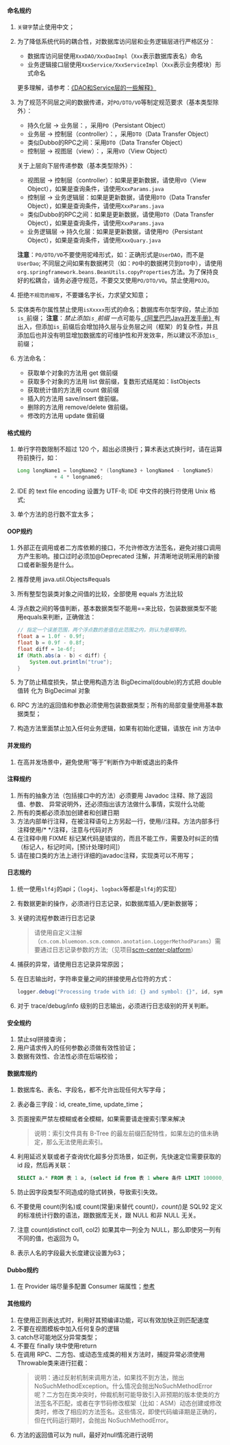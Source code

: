 #### 命名规约
1. `关键字`禁止使用中文；
2. 为了降低系统代码的耦合性，对数据库访问层和业务逻辑层进行严格区分：
   * 数据库访问层使用`XxxDAO/XxxDaoImpl`（`Xxx`表示数据库表名）命名
   * 业务逻辑接口层使用`XxxService/XxxServiceImpl`（`Xxx`表示业务模块）形式命名

    更多理解，请参考：[《DAO和Service层的一些解释》](https://blog.csdn.net/njujmj/article/details/5202915)
3. 为了规范不同层之间的数据传递，对`PO/DTO/VO`等制定规范要求（基本类型除外）：
   * 持久化层 → 业务层：，采用`PO`（Persistant Object）
   * 业务层 → 控制层（controller）：，采用`DTO`（Data Transfer Object）
   * 类似Dubbo的RPC之间：采用`DTO`（Data Transfer Object）
   * 控制层 → 视图层（view）：，采用`VO`（View Object）

    关于上层向下层传递参数（基本类型除外）：
   * 视图层 → 控制层（controller）：如果是更新数据，请使用`VO`（View Object），如果是查询条件，请使用`XxxParams.java`
   * 控制层 → 业务逻辑层：如果是更新数据，请使用`DTO`（Data Transfer Object），如果是查询条件，请使用`XxxParams.java`
   * 类似Dubbo的RPC之间：如果是更新数据，请使用`DTO`（Data Transfer Object），如果是查询条件，请使用`XxxParams.java`
   * 业务逻辑层 → 持久化层：如果是更新数据，请使用`PO`（Persistant Object），如果是查询条件，请使用`XxxQuary.java`

    **注意**：`PO/DTO/VO`不要使用驼峰形式，如：正确形式是`UserDAO`，而不是`UserDao`;
    不同层之间如果有数据拷贝（如：`PO`中的数据拷贝到`DTO`中），请使用`org.springframework.beans.BeanUtils.copyProperties`方法。为了保持良好的松耦合，请务必遵守规范，不要交叉使用`PO/DTO/VO`。禁止使用`POJO`。

4. 拒绝`不规范的缩写`，不要嫌名字长，力求望文知意；
5. 实体类布尔属性禁止使用`isXxxxx`形式的命名；数据库布尔型字段，禁止添加`is_`前缀；
   **注意**：*禁止添加`is_`前缀* 一点可能与[《阿里巴巴Java开发手册》](https://github.com/alibaba/p3c)有出入，但添加`is_`前缀后会增加持久层与业务层之间（框架）的复杂性，并且添加后也并没有明显增加数据库的可维护性和开发效率，所以建议不添加`is_`前缀；
6. 方法命名：
   * 获取单个对象的方法用 get 做前缀
   * 获取多个对象的方法用 list 做前缀，复数形式结尾如：listObjects
   * 获取统计值的方法用 count 做前缀
   * 插入的方法用 save/insert 做前缀。
   * 删除的方法用 remove/delete 做前缀。
   * 修改的方法用 update 做前缀

#### 格式规约
1. 单行字符数限制不超过 120 个，超出必须换行；算术表达式换行时，请在运算符前换行，如：

    ```java
    Long longName1 = longName2 * (longName3 + longName4 - longName5)
                + 4 * longname6;
    ```

2. IDE 的 text file encoding 设置为 UTF-8; IDE 中文件的换行符使用 Unix 格式;
3. 单个方法的总行数不宜太多；

#### OOP规约
1. 外部正在调用或者二方库依赖的接口，不允许修改方法签名，避免对接口调用方产生影响。接口过时必须加@Deprecated 注解，并清晰地说明采用的新接口或者新服务是什么。
2. 推荐使用 java.util.Objects#equals
3. 所有整型包装类对象之间值的比较，全部使用 equals 方法比较
4. 浮点数之间的等值判断，基本数据类型不能用==来比较，包装数据类型不能用equals来判断，正确做法：

    ```java
    // 指定一个误差范围，两个浮点数的差值在此范围之内，则认为是相等的。
    float a = 1.0f - 0.9f;
    float b = 0.9f - 0.8f;
    float diff = 1e-6f;
    if (Math.abs(a - b) < diff) {
        System.out.println("true");
    }
    ```
5. 为了防止精度损失，禁止使用构造方法 BigDecimal(double)的方式把 double 值转
化为 BigDecimal 对象
6. RPC 方法的返回值和参数必须使用包装数据类型；所有的局部变量使用基本数据类型；
7. 构造方法里面禁止加入任何业务逻辑，如果有初始化逻辑，请放在 init 方法中

#### 并发规约
1. 在高并发场景中，避免使用”等于”判断作为中断或退出的条件


#### 注释规约
1. 所有的抽象方法（包括接口中的方法）必须要用 Javadoc 注释、除了返回值、参数、
异常说明外，还必须指出该方法做什么事情，实现什么功能
2. 所有的类都必须添加创建者和创建日期
3. 方法内部单行注释，在被注释语句上方另起一行，使用//注释。方法内部多行注释使用/* \*/注释，注意与代码对齐
4. 在注释中用 FIXME 标记某代码是错误的，而且不能工作，需要及时纠正的情（标记人，标记时间，[预计处理时间]）
5. 请在接口类的方法上进行详细的javadoc注释，实现类可以不用写；

#### 日志规约
1. 统一使用`slf4j`的api；（`log4j`、`logback`等都是`slf4j`的实现）
2. 有数据更新的操作，必须进行日志记录，如数据库插入/更新数据等；
3. 关键的流程参数进行日志记录
    > 请使用自定义注解（`cn.com.bluemoon.scm.common.anotation.LoggerMethodParams`）需要通过日志记录参数的方法;（见项目[scm-center-platform](http://gitlab.admin.bluemoon.com.cn/SCM-SCMDevelop/scm-center-platform)）

4. 捕获的异常，请使用日志记录异常原因；
5. 在日志输出时，字符串变量之间的拼接使用占位符的方式：

    ```Java
    logger.debug("Processing trade with id: {} and symbol: {}", id, symbol);
    ```
6. 对于 trace/debug/info 级别的日志输出，必须进行日志级别的开关判断。


#### 安全规约
1. 禁止sql拼接查询；
2. 用户请求传入的任何参数必须做有效性验证；
3. 数据有效性、合法性必须在后端校验；

#### 数据库规约
1. 数据库名、表名、字段名，都不允许出现任何大写字母；
2. 表必备三字段：id, create_time, update_time；
3. 页面搜索严禁左模糊或者全模糊，如果需要请走搜索引擎来解决
    > 说明：索引文件具有 B-Tree 的最左前缀匹配特性，如果左边的值未确定，那么无法使用此索引。

4. 利用延迟关联或者子查询优化超多分页场景，如正例，先快速定位需要获取的 id 段，然后再关联：

   ```sql
   SELECT a.* FROM 表 1 a, (select id from 表 1 where 条件 LIMIT 100000,20 ) b where a.id=b.id
   ```

5. 防止因字段类型不同造成的隐式转换，导致索引失效。
6. 不要使用 count(列名)或 count(常量)来替代 count(*)，count(*)是 SQL92 定义的标准统计行数的语法，跟数据库无关，跟 NULL 和非 NULL 无关。
7. 注意 count(distinct col1, col2) 如果其中一列全为 NULL，那么即使另一列有不同的值，也返回为 0。
8. 表示人名的字段最大长度建议设置为63；


#### Dubbo规约
1. 在 Provider 端尽量多配置 Consumer 端属性；[参考](https://dubbo.apache.org/zh-cn/docs/user/recommend.html)

#### 其他规约
1. 在使用正则表达式时，利用好其预编译功能，可以有效加快正则匹配速度
2. 不要在视图模板中加入任何复杂的逻辑
3. catch尽可能地区分异常类型；
4. 不要在 finally 块中使用return
5. 在调用 RPC、二方包、或动态生成类的相关方法时，捕捉异常必须使用 Throwable类来进行拦截：
    > 说明：通过反射机制来调用方法，如果找不到方法，抛出 NoSuchMethodException。什么情况会抛出NoSuchMethodError 呢？二方包在类冲突时，仲裁机制可能导致引入非预期的版本使类的方法签名不匹配，或者在字节码修改框架（比如：ASM）动态创建或修改类时，修改了相应的方法签名。这些情况，即使代码编译期是正确的，但在代码运行期时，会抛出 NoSuchMethodError。
6. 方法的返回值可以为 null，最好对null情况进行说明
